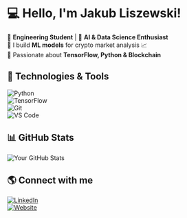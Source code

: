 # 💻 Hello, I'm Jakub Liszewski!  

🔹 **Engineering Student** | 🔬 **AI & Data Science Enthusiast**  
🔹 I build **ML models** for crypto market analysis 📈  
🔹 Passionate about **TensorFlow, Python & Blockchain**  

## 🔧 Technologies & Tools  
![Python](https://img.shields.io/badge/-Python-333?style=flat&logo=python)  
![TensorFlow](https://img.shields.io/badge/-TensorFlow-FF6F00?style=flat&logo=tensorflow)  
![Git](https://img.shields.io/badge/-Git-F05032?style=flat&logo=git)  
![VS Code](https://img.shields.io/badge/-VS%20Code-007ACC?style=flat&logo=visual-studio-code)  

## 📊 GitHub Stats  
![Your GitHub Stats](https://github-readme-stats.vercel.app/api?username=your-username&show_icons=true&theme=dark)  

## 🌎 Connect with me  
[![LinkedIn](https://img.shields.io/badge/-LinkedIn-0077B5?style=flat&logo=linkedin)](https://www.linkedin.com/in/yourprofile)  
[![Website](https://img.shields.io/badge/-Website-FF5722?style=flat&logo=google-chrome)](https://yourwebsite.com)  
